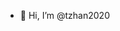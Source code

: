 - 👋 Hi, I’m @tzhan2020

<!---
tzhan2020/tzhan2020 is a ✨ special ✨ repository because its `README.md` (this file) appears on your GitHub profile.
You can click the Preview link to take a look at your changes.
--->
